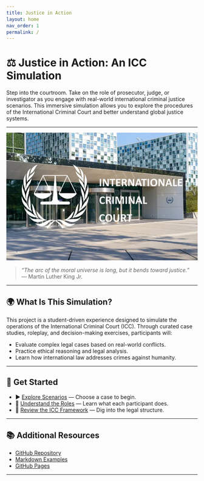 ```yaml
---
title: Justice in Action
layout: home
nav_order: 1
permalink: /
---
```


# ⚖️ Justice in Action: An ICC Simulation

Step into the courtroom. Take on the role of prosecutor, judge, or investigator as you engage with real-world international criminal justice scenarios. This immersive simulation allows you to explore the procedures of the International Criminal Court and better understand global justice systems.

---

![ICC Banner](/assets/images/icc.jpeg)

> *“The arc of the moral universe is long, but it bends toward justice.”*  
> — Martin Luther King Jr.

---

## 🌍 What Is This Simulation?

This project is a student-driven experience designed to simulate the operations of the International Criminal Court (ICC). Through curated case studies, roleplay, and decision-making exercises, participants will:

- Evaluate complex legal cases based on real-world conflicts.
- Practice ethical reasoning and legal analysis.
- Learn how international law addresses crimes against humanity.

---

## 🚀 Get Started

- ▶️ [Explore Scenarios](/scenarios) — Choose a case to begin.
- 👥 [Understand the Roles](/roles) — Learn what each participant does.
- 📜 [Review the ICC Framework](/resources/framework) — Dig into the legal structure.

---

## 📚 Additional Resources

- [GitHub Repository](https://github.com/McKrumpin/FoS-Project2/blob/main/scenarios/index.md)
- [Markdown Examples](https://github.com/just-the-docs/just-the-docs/blob/main/docs/index-test.md)
- [GitHub Pages](https://pages.github.com/)

---
